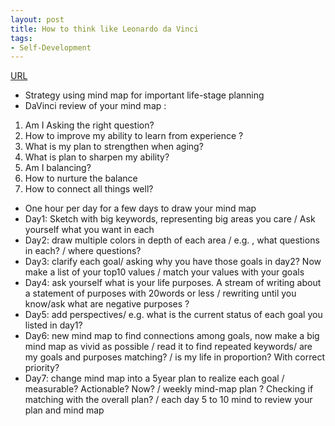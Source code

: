 ```yaml
---
layout: post
title: How to think like Leonardo da Vinci
tags:
- Self-Development
---
```


[URL](https://www.goodreads.com/book/show/598506.How_to_Think_Like_Leonardo_da_Vinci)

- Strategy using mind map for important life-stage planning 
- DaVinci review of your mind map : 
1. Am I Asking the right question? 
2. How to improve my ability to learn from experience ? 
3. What is my plan to strengthen when aging? 
4. What is plan to sharpen my ability? 
5. Am I balancing? 
6. How to nurture the balance 
7. How to connect all things well?

- One hour per day for a few days to draw your mind map
- Day1: Sketch with big keywords, representing big areas you care / Ask yourself what you want in each
- Day2: draw multiple colors in depth of each area / e.g. , what questions in each? / where questions? 
- Day3: clarify each goal/ asking why you have those goals in day2? Now make a list of your top10 values / match your values with your goals
- Day4: ask yourself what is your life purposes. A stream of writing about a statement of purposes with 20words or less / rewriting until you know/ask what are negative purposes ? 
- Day5: add perspectives/ e.g. what is the current status of each goal you listed in day1?
- Day6: new mind map to find connections among goals, now make a big mind map as vivid as possible / read it to find repeated keywords/ are my goals and purposes matching? / is my life in proportion? With correct priority?
- Day7: change mind map into a 5year plan to realize each goal / measurable? Actionable? Now? / weekly mind-map plan ? Checking if matching with the overall plan? / each day 5 to 10 mind to review your plan and mind map 
